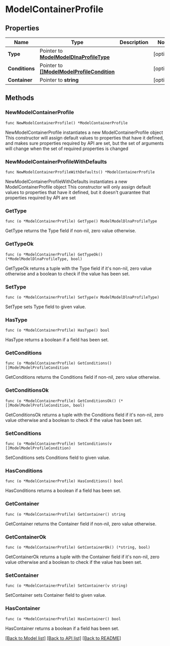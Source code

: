 # ModelContainerProfile

## Properties

Name | Type | Description | Notes
------------ | ------------- | ------------- | -------------
**Type** | Pointer to [**ModelModelDlnaProfileType**](ModelDlnaProfileType.md) |  | [optional] 
**Conditions** | Pointer to [**[]ModelModelProfileCondition**](ModelModelProfileCondition.md) |  | [optional] 
**Container** | Pointer to **string** |  | [optional] 

## Methods

### NewModelContainerProfile

`func NewModelContainerProfile() *ModelContainerProfile`

NewModelContainerProfile instantiates a new ModelContainerProfile object
This constructor will assign default values to properties that have it defined,
and makes sure properties required by API are set, but the set of arguments
will change when the set of required properties is changed

### NewModelContainerProfileWithDefaults

`func NewModelContainerProfileWithDefaults() *ModelContainerProfile`

NewModelContainerProfileWithDefaults instantiates a new ModelContainerProfile object
This constructor will only assign default values to properties that have it defined,
but it doesn't guarantee that properties required by API are set

### GetType

`func (o *ModelContainerProfile) GetType() ModelModelDlnaProfileType`

GetType returns the Type field if non-nil, zero value otherwise.

### GetTypeOk

`func (o *ModelContainerProfile) GetTypeOk() (*ModelModelDlnaProfileType, bool)`

GetTypeOk returns a tuple with the Type field if it's non-nil, zero value otherwise
and a boolean to check if the value has been set.

### SetType

`func (o *ModelContainerProfile) SetType(v ModelModelDlnaProfileType)`

SetType sets Type field to given value.

### HasType

`func (o *ModelContainerProfile) HasType() bool`

HasType returns a boolean if a field has been set.

### GetConditions

`func (o *ModelContainerProfile) GetConditions() []ModelModelProfileCondition`

GetConditions returns the Conditions field if non-nil, zero value otherwise.

### GetConditionsOk

`func (o *ModelContainerProfile) GetConditionsOk() (*[]ModelModelProfileCondition, bool)`

GetConditionsOk returns a tuple with the Conditions field if it's non-nil, zero value otherwise
and a boolean to check if the value has been set.

### SetConditions

`func (o *ModelContainerProfile) SetConditions(v []ModelModelProfileCondition)`

SetConditions sets Conditions field to given value.

### HasConditions

`func (o *ModelContainerProfile) HasConditions() bool`

HasConditions returns a boolean if a field has been set.

### GetContainer

`func (o *ModelContainerProfile) GetContainer() string`

GetContainer returns the Container field if non-nil, zero value otherwise.

### GetContainerOk

`func (o *ModelContainerProfile) GetContainerOk() (*string, bool)`

GetContainerOk returns a tuple with the Container field if it's non-nil, zero value otherwise
and a boolean to check if the value has been set.

### SetContainer

`func (o *ModelContainerProfile) SetContainer(v string)`

SetContainer sets Container field to given value.

### HasContainer

`func (o *ModelContainerProfile) HasContainer() bool`

HasContainer returns a boolean if a field has been set.


[[Back to Model list]](../README.md#documentation-for-models) [[Back to API list]](../README.md#documentation-for-api-endpoints) [[Back to README]](../README.md)


